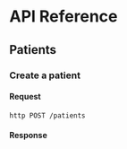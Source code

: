 # API Reference

## Patients

### Create a patient

#### Request

```
http POST /patients
```

#### Response